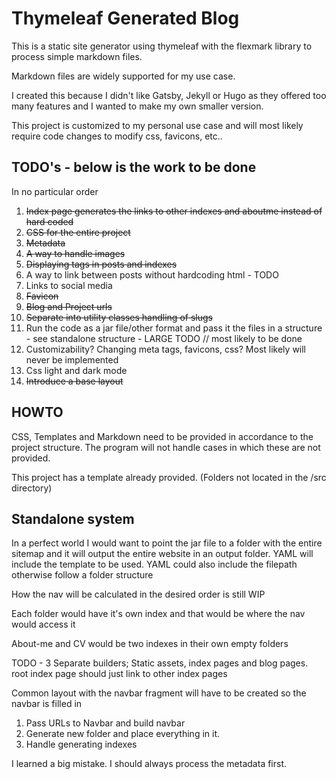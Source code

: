 # Thymeleaf Generated Blog

This is a static site generator using thymeleaf with the flexmark library to process simple markdown files.

Markdown files are widely supported for my use case.

I created this because I didn't like Gatsby, Jekyll or Hugo as they offered too many features and I wanted to make my own smaller version.

This project is customized to my personal use case and will most likely require code changes to modify css, favicons, etc..

## TODO's - below is the work to be done

In no particular order

1. ~~Index page generates the links to other indexes and aboutme instead of hard coded~~
2. ~~CSS for the entire project~~
3. ~~Metadata~~
4. ~~A way to handle images~~
5. ~~Displaying tags in posts and indexes~~
6. A way to link between posts without hardcoding html - TODO
7. Links to social media
8. ~~Favicon~~
9. ~~Blog and Project urls~~
10. ~~Separate into utility classes handling of slugs~~
11. Run the code as a jar file/other format and pass it the files in a structure - see standalone structure - LARGE TODO // most likely to be done
12. Customizability? Changing meta tags, favicons, css? Most likely will never be implemented
13. Css light and dark mode
14. ~~Introduce a base layout~~


## HOWTO
CSS, Templates and Markdown need to be provided in accordance to the project structure.
The program will not handle cases in which these are not provided.

This project has a template already provided. (Folders not located in the /src directory)


## Standalone system

In a perfect world I would want to point the jar file to a folder with the entire sitemap and it will output the entire website in an output folder.
YAML will include the template to be used.
YAML could also include the filepath otherwise follow a folder structure

How the nav will be calculated in the desired order is still WIP

Each folder would have it's own index and that would be where the nav would access it

About-me and CV would be two indexes in their own empty folders

TODO - 3 Separate builders; Static assets, index pages and blog pages.
root index page should just link to other index pages

Common layout with the navbar fragment will have to be created so the navbar is filled in

1. Pass URLs to Navbar and build navbar
2. Generate new folder and place everything in it.
3. Handle generating indexes

I learned a big mistake. I should always process the metadata first.